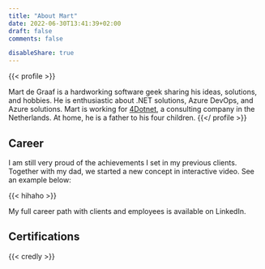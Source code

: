 ```yaml
---
title: "About Mart"
date: 2022-06-30T13:41:39+02:00
draft: false
comments: false

disableShare: true
---
```



{{< profile >}}

Mart de Graaf is a hardworking software geek sharing his ideas, solutions, and hobbies. He is enthusiastic about .NET solutions, Azure DevOps, and Azure solutions. Mart is working for [4Dotnet](https://www.4dotnet.nl/), a consulting company in the Netherlands. At home, he is a father to his four children.
{{</ profile >}}

## Career

I am still very proud of the achievements I set in my previous clients. Together with my dad, we started a new concept in interactive video. See an example below:

{{< hihaho >}}

My full career path with clients and employees is available on LinkedIn.

## Certifications

{{< credly >}}
